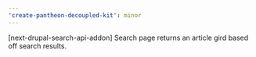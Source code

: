 ```yaml
---
'create-pantheon-decoupled-kit': minor
---
```


[next-drupal-search-api-addon] Search page returns an article gird based off
search results.
